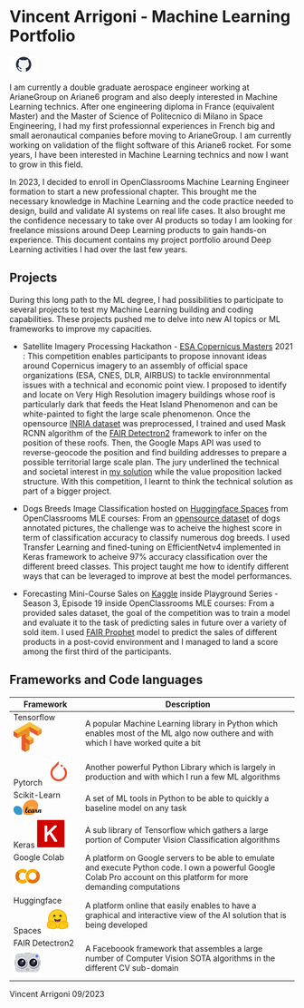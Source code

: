 # Vincent Arrigoni - Machine Learning Portfolio 

[![Github](./img/github.png)](https://github.com/vintel38)

I am currently a double graduate aerospace engineer working at ArianeGroup on Ariane6 program and also deeply interested in Machine Learning technics. After one engineering diploma in France (equivalent Master) and the Master of Science of Politecnico di Milano in Space Engineering, I had my first professionnal experiences in French big and small aeronautical companies before moving to ArianeGroup. I am currently working on validation of the flight software of this Ariane6 rocket. For some years, I have been interested in Machine Learning technics and now I want to grow in this field. 

In 2023, I decided to enroll in OpenClassrooms Machine Learning Engineer formation to start a new professional chapter. This brought me the necessary knowledge in Machine Learning and the code practice needed to design, build and validate AI systems on real life cases. It also brought me the confidence necessary to take over AI products so today I am looking for freelance missions around Deep Learning products to gain hands-on experience. This document contains my project portfolio around Deep Learning activities I had over the last few years. 

## Projects

During this long path to the ML degree, I had possibilities to participate to several projects to test my Machine Learning building and coding capabilities. These projects pushed me to delve into new AI topics or ML frameworks to improve my capacities. 

- Satellite Imagery Processing Hackathon - [ESA Copernicus Masters](https://copernicus-masters.com/) 2021 : This competition enables participants to propose innovant ideas around Copernicus imagery to an assembly of official space organizations (ESA, CNES, DLR, AIRBUS) to tackle environnmental issues with a technical and economic point view. I proposed to identify and locate on Very High Resolution imagery buildings whose roof is particularly dark that feeds the Heat Island Phenomenon and can be white-painted to fight the large scale phenomenon. Once the opensource [INRIA dataset](https://project.inria.fr/aerialimagelabeling/) was preprocessed, I trained and used Mask RCNN algorithm of the [FAIR Detectron2](https://github.com/facebookresearch/detectron2) framework to infer on the position of these roofs. Then, the Google Maps API was used to reverse-geocode the position and find building addresses to prepare a possible territorial large scale plan. The jury underlined the technical and societal interest in [my solution](https://github.com/vintel38/RoofTop-Project) while the value proposition lacked structure. With this competition, I learnt to think the technical solution as part of a bigger project. 

- Dogs Breeds Image Classification hosted on [Huggingface Spaces](https://huggingface.co/spaces/vintel38/OCS-P7-IML) from OpenClassrooms MLE courses: From an [opensource dataset](http://vision.stanford.edu/aditya86/ImageNetDogs/) of dogs annotated pictures, the challenge was to acheive the highest score in term of classification accuracy to classify numerous dog breeds. I used Transfer Learning and fined-tuning on EfficientNetv4 implemented in Keras framework to acheive 97% accuracy classification over the different breed classes. This project taught me how to identify different ways that can be leveraged to improve at best the model performances. 

- Forecasting Mini-Course Sales on [Kaggle](https://www.kaggle.com/competitions/playground-series-s3e19) inside Playground Series - Season 3, Episode 19 inside OpenClassrooms MLE courses: From a provided sales dataset, the goal of the competition was to train a model and evaluate it to the task of predicting sales in future over a variety of sold item. I used [FAIR Prophet](https://facebook.github.io/prophet/) model to predict the sales of different products in a post-covid environment and I managed to land a score among the first third of the participants. 

## Frameworks and Code languages

| Framework    | Description |
| -------- | ------- |
| Tensorflow [![Tensorflow image](./img/tensorflow.png)](https://www.tensorflow.org/?hl=fr)  |  A popular Machine Learning library in Python which enables most of the ML algo now outhere and with which I have worked quite a bit   |
| Pytorch [![Pytorch image](./img/pytorch.png)](https://pytorch.org/) |  Another powerful Python Library which is largely in production and with which I run a few ML algorithms  |
| Scikit-Learn  [![scikit image](./img/scikit.png)](https://scikit-learn.org/)  |  A set of ML tools in Python to be able to quickly a baseline model on any task  |
| Keras  [![Keras image](./img/keras.png)](https://keras.io/)  |  A sub library of Tensorflow which gathers a large portion of Computer Vision Classification algorithms   |
| Google Colab  [![Colab image](./img/colab.png)](https://colab.research.google.com/?hl=fr)  |  A platform on Google servers to be able to emulate and execute Python code. I own a powerful Google Colab Pro account on this platform for more demanding computations  |
| Huggingface Spaces  [![HG image](./img/hugging.png)](https://huggingface.co/spaces)  |  A platform online that easily enables to have a graphical and interactive view of the AI solution that is being developed  |
| FAIR Detectron2  [![Detectron2](./img/detectron2.png)](https://ai.meta.com/tools/detectron2/)  |  A Faceboook framework that assembles a large number of Computer Vision SOTA algorithms in the different CV sub-domain |


Vincent Arrigoni 09/2023